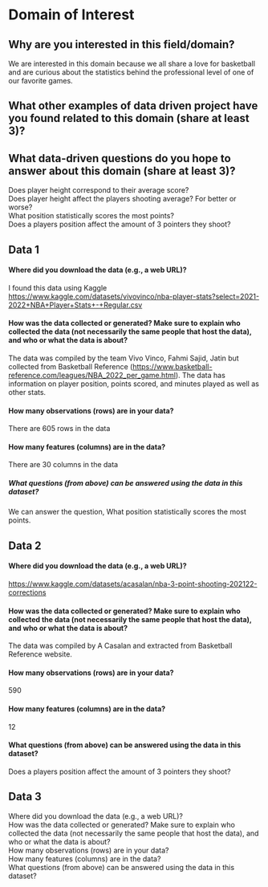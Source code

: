 # Domain of Interest 

## Why are you interested in this field/domain?
We are interested in this domain because we all share a love for basketball and are curious
about the statistics behind the professional level of one of our favorite games.
## What other examples of data driven project have you found related to this domain (share at least 3)?

## What data-driven questions do you hope to answer about this domain (share at least 3)?
Does player height correspond to their average score?  
Does player height affect the players shooting average? For better or worse?  
What position statistically scores the most points?  
Does a players position affect the amount of 3 pointers they shoot?  


## Data 1  
#### Where did you download the data (e.g., a web URL)?  
I found this data using Kaggle https://www.kaggle.com/datasets/vivovinco/nba-player-stats?select=2021-2022+NBA+Player+Stats+-+Regular.csv  
#### How was the data collected or generated? Make sure to explain who collected the data (not necessarily the same people that host the data), and who or what the data is about?   
The data was compiled by the team Vivo Vinco, Fahmi Sajid, Jatin but collected from Basketball Reference (https://www.basketball-reference.com/leagues/NBA_2022_per_game.html). The data has information on player position, points scored, and minutes played as well as other stats.  
#### How many observations (rows) are in your data?  
There are 605 rows in the data  
#### How many features (columns) are in the data?   
There are 30 columns in the data  
##### What questions (from above) can be answered using the data in this dataset?   
We can answer the question, What position statistically scores the most points.  


## Data 2 
#### Where did you download the data (e.g., a web URL)?  
https://www.kaggle.com/datasets/acasalan/nba-3-point-shooting-202122-corrections   
#### How was the data collected or generated? Make sure to explain who collected the data (not necessarily the same people that host the data), and who or what the data is about?  
The data was compiled by A Casalan and extracted from Basketball Reference website. 
#### How many observations (rows) are in your data?  
590  
#### How many features (columns) are in the data?  
12  
#### What questions (from above) can be answered using the data in this dataset?  
Does a players position affect the amount of 3 pointers they shoot?  


## Data 3
Where did you download the data (e.g., a web URL)?  
How was the data collected or generated? Make sure to explain who collected the data (not necessarily the same people that host the data), and who or what the data is about?  
How many observations (rows) are in your data?  
How many features (columns) are in the data?  
What questions (from above) can be answered using the data in this dataset?  
